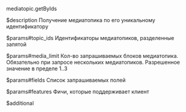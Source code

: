 mediatopic.getByIds

$description
Получение медиатопика по его уникальному идентификатору

$params#topic_ids
Идентификаторы медиатопиков, разделенные запятой

$params#media_limit
Кол-во запрашиваемых блоков медиатопика. Обязательно при запросе нескольких медиатопиков. Разрешенное значение в пределе 1..3

$params#fields
Список запрашиваемых полей

$params#features
Фичи, которые поддерживает клиент

$additional
